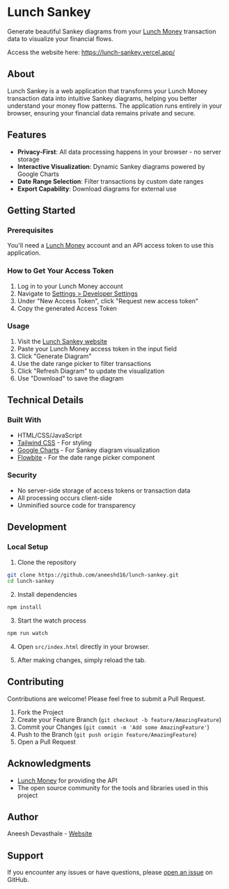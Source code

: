 # Lunch Sankey

Generate beautiful Sankey diagrams from your [Lunch Money](https://lunchmoney.app) transaction data to visualize your financial flows.

Access the website here: https://lunch-sankey.vercel.app/

## About

Lunch Sankey is a web application that transforms your Lunch Money transaction data into intuitive Sankey diagrams, helping you better understand your money flow patterns. The application runs entirely in your browser, ensuring your financial data remains private and secure.

## Features

- **Privacy-First**: All data processing happens in your browser - no server storage
- **Interactive Visualization**: Dynamic Sankey diagrams powered by Google Charts
- **Date Range Selection**: Filter transactions by custom date ranges
- **Export Capability**: Download diagrams for external use

## Getting Started

### Prerequisites

You'll need a [Lunch Money](https://lunchmoney.app) account and an API access token to use this application.

### How to Get Your Access Token

1. Log in to your Lunch Money account
2. Navigate to [Settings > Developer Settings](https://my.lunchmoney.app/developers)
3. Under "New Access Token", click "Request new access token"
4. Copy the generated Access Token

### Usage

1. Visit the [Lunch Sankey website](https://lunch-sankey.vercel.app/)
2. Paste your Lunch Money access token in the input field
3. Click "Generate Diagram"
4. Use the date range picker to filter transactions
5. Click "Refresh Diagram" to update the visualization
6. Use "Download" to save the diagram

## Technical Details

### Built With

- HTML/CSS/JavaScript
- [Tailwind CSS](https://tailwindcss.com) - For styling
- [Google Charts](https://developers.google.com/chart) - For Sankey diagram visualization
- [Flowbite](https://flowbite.com) - For the date range picker component

### Security

- No server-side storage of access tokens or transaction data
- All processing occurs client-side
- Unminified source code for transparency

## Development

### Local Setup

1. Clone the repository
```bash
git clone https://github.com/aneeshd16/lunch-sankey.git
cd lunch-sankey
```

2. Install dependencies
```bash
npm install
```

3. Start the watch process
```bash
npm run watch
```

4. Open `src/index.html` directly in your browser.

5. After making changes, simply reload the tab.

## Contributing

Contributions are welcome! Please feel free to submit a Pull Request.

1. Fork the Project
2. Create your Feature Branch (`git checkout -b feature/AmazingFeature`)
3. Commit your Changes (`git commit -m 'Add some AmazingFeature'`)
4. Push to the Branch (`git push origin feature/AmazingFeature`)
5. Open a Pull Request

## Acknowledgments

- [Lunch Money](https://lunchmoney.app) for providing the API
- The open source community for the tools and libraries used in this project

## Author

Aneesh Devasthale - [Website](https://aneesh.xyz)

## Support

If you encounter any issues or have questions, please [open an issue](https://github.com/aneeshd16/lunch-sankey/issues) on GitHub.
